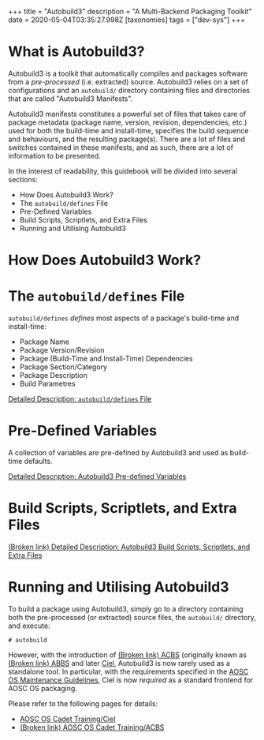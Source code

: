 +++
title = "Autobuild3"
description = "A Multi-Backend Packaging Toolkit"
date = 2020-05-04T03:35:27.998Z
[taxonomies]
tags = ["dev-sys"]
+++

# What is Autobuild3?

Autobuild3 is a toolkit that automatically compiles and packages software from a *pre-processed* (i.e. extracted) source. Autobuild3 relies on a set of configurations and an `autobuild/` directory containing files and directories that are called "Autobuild3 Manifests". 

Autobuild3 manifests constitutes a powerful set of files that takes care of package metadata (package name, version, revision, dependencies, etc.) used for both the build-time and install-time, specifies the build sequence and behaviours, and the resulting package(s). There are a lot of files and switches contained in these manifests, and as such, there are a lot of information to be presented.

In the interest of readability, this guidebook will be divided into several sections:

- How Does Autobuild3 Work?
- The `autobuild/defines` File
- Pre-Defined Variables
- Build Scripts, Scriptlets, and Extra Files
- Running and Utilising Autobuild3

# How Does Autobuild3 Work?

# The `autobuild/defines` File

`autobuild/defines` *defines* most aspects of a package's build-time and install-time:

- Package Name
- Package Version/Revision
- Package (Build-Time and Install-Time) Dependencies
- Package Section/Category
- Package Description
- Build Parametres

[Detailed Description: `autobuild/defines` File](@/developer/system/defines.md)

# Pre-Defined Variables

A collection of variables are pre-defined by Autobuild3 and used as build-time defaults.

[Detailed Description: Autobuild3 Pre-defined Variables](@/developer/system/autobuild3-manual.md#general-structure)

# Build Scripts, Scriptlets, and Extra Files

[(Broken link) Detailed Description: Autobuild3 Build Scripts, Scriptlets, and Extra Files](/dev-sys-autobuild3-build-scripts-scriptlets-and-extra-files)

# Running and Utilising Autobuild3

To build a package using Autobuild3, simply go to a directory containing both the pre-processed (or extracted) source files, the `autobuild/` directory, and execute:

```
# autobuild
```

However, with the introduction of [(Broken link) ACBS](/dev-sys-acbs) (originally known as [(Broken link) ABBS](/dev-sys-abbs) and later [Ciel](@/developer/system/ciel.md), Autobuild3 is now rarely used as a standalone tool. In particular, with the requirements specified in the [AOSC OS Maintenance Guidelines](@/developer/system/maintenance-guidelines.md), Ciel is now *required* as a standard frontend for AOSC OS packaging.

Please refer to the following pages for details:

- [AOSC OS Cadet Training/Ciel](@/developer/system/ciel.md)
- [(Broken link) AOSC OS Cadet Training/ACBS](/dev-sys-acbs)
